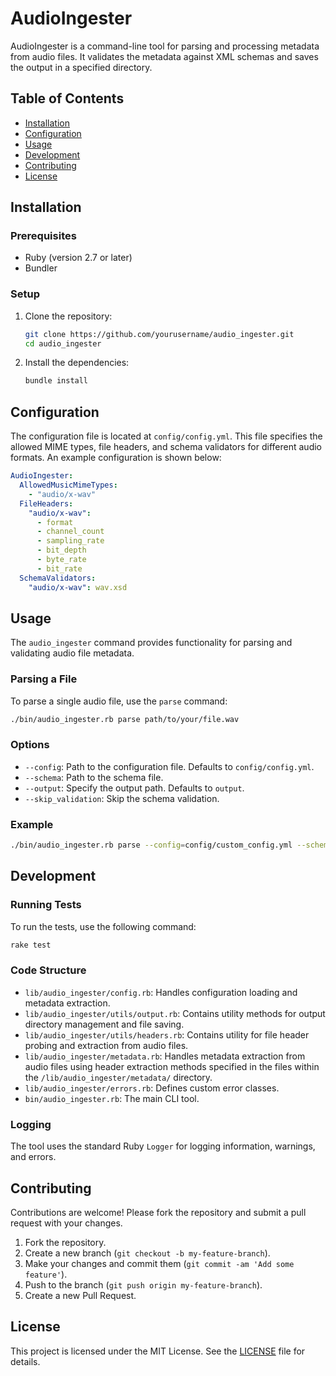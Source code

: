 # AudioIngester

AudioIngester is a command-line tool for parsing and processing metadata from audio files. It validates the metadata against XML schemas and saves the output in a specified directory.

## Table of Contents

- [Installation](#installation)
- [Configuration](#configuration)
- [Usage](#usage)
- [Development](#development)
- [Contributing](#contributing)
- [License](#license)

## Installation

### Prerequisites

- Ruby (version 2.7 or later)
- Bundler

### Setup

1. Clone the repository:

    ```sh
    git clone https://github.com/yourusername/audio_ingester.git
    cd audio_ingester
    ```

2. Install the dependencies:

    ```sh
    bundle install
    ```

## Configuration

The configuration file is located at `config/config.yml`. This file specifies the allowed MIME types, file headers, and schema validators for different audio formats. An example configuration is shown below:

```yaml
AudioIngester:
  AllowedMusicMimeTypes:
    - "audio/x-wav"
  FileHeaders:
    "audio/x-wav":
      - format
      - channel_count
      - sampling_rate
      - bit_depth
      - byte_rate
      - bit_rate
  SchemaValidators:
    "audio/x-wav": wav.xsd
```

## Usage

The `audio_ingester` command provides functionality for parsing and validating audio file metadata.

### Parsing a File

To parse a single audio file, use the `parse` command:

```sh
./bin/audio_ingester.rb parse path/to/your/file.wav
```

### Options

- `--config`: Path to the configuration file. Defaults to `config/config.yml`.
- `--schema`: Path to the schema file.
- `--output`: Specify the output path. Defaults to `output`.
- `--skip_validation`: Skip the schema validation.

### Example

```sh
./bin/audio_ingester.rb parse --config=config/custom_config.yml --schema=data/schema/custom_schema.xsd --output=custom_output --skip_validation path/to/your/file.wav
```

## Development

### Running Tests

To run the tests, use the following command:

```sh
rake test
```

### Code Structure

- `lib/audio_ingester/config.rb`: Handles configuration loading and metadata extraction.
- `lib/audio_ingester/utils/output.rb`: Contains utility methods for output directory management and file saving.
- `lib/audio_ingester/utils/headers.rb`: Contains utility for file header probing and extraction from audio files.
- `lib/audio_ingester/metadata.rb`: Handles metadata extraction from audio files using header extraction methods specified in the files within the `/lib/audio_ingester/metadata/` directory.
- `lib/audio_ingester/errors.rb`: Defines custom error classes.
- `bin/audio_ingester.rb`: The main CLI tool.

### Logging

The tool uses the standard Ruby `Logger` for logging information, warnings, and errors.

## Contributing

Contributions are welcome! Please fork the repository and submit a pull request with your changes.

1. Fork the repository.
2. Create a new branch (`git checkout -b my-feature-branch`).
3. Make your changes and commit them (`git commit -am 'Add some feature'`).
4. Push to the branch (`git push origin my-feature-branch`).
5. Create a new Pull Request.

## License

This project is licensed under the MIT License. See the [LICENSE](LICENSE) file for details.
